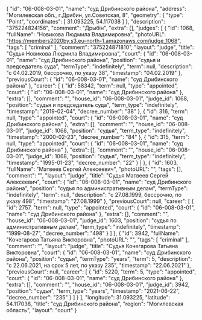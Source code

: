 {
    "id": "06-008-03-01",
    "name": "суд Дрибинского района",
    "address": "Могилевская обл., г.Дрибин, ул.Советская, 8",
    "geometry": {
        "type": "Point",
        "coordinates": [
            31.093225,
            54.117038
        ]
    },
    "description": "375224824156",
    "comment": "Дрыбін",
    "extra": [],
    "judges": [
        {
            "id": 1068,
            "fullName": "Новикова Людмила Владимировна",
            "photoURL": "https://members2020by.s3.eu-north-1.amazonaws.com/judge_1068",
            "tags": [
                "criminal"
            ],
            "comment": "375224871810",
            "layout": "judge",
            "title": "Судья Новикова Людмила Владимировна",
            "court": {
                "id": "06-008-03-01",
                "name": "суд Дрибинского района",
                "position": "судья и председатель суда",
                "termType": "indefinitely",
                "term": null,
                "description": "c 04.02.2019, бессрочно, по указу 38",
                "timestamp": "04.02.2019"
            },
            "previousCourt": {
                "id": "06-008-03-01",
                "name": "суд Дрибинского района"
            },
            "career": [
                {
                    "id": 58342,
                    "term": null,
                    "type": "appointed",
                    "court": {
                        "id": "06-008-03-01",
                        "name": "суд Дрибинского района"
                    },
                    "extra": [],
                    "comment": "",
                    "house_id": "06-008-03-01",
                    "judge_id": 1068,
                    "position": "судья и председатель суда",
                    "term_type": "indefinitely",
                    "timestamp": "2019-02-04",
                    "decree_number": "38"
                },
                {
                    "id": 316,
                    "term": null,
                    "type": "appointed",
                    "court": {
                        "id": "06-008-03-01",
                        "name": "суд Дрибинского района"
                    },
                    "extra": [],
                    "comment": "",
                    "house_id": "06-008-03-01",
                    "judge_id": 1068,
                    "position": "судья",
                    "term_type": "indefinitely",
                    "timestamp": "2000-02-23",
                    "decree_number": "84"
                },
                {
                    "id": 315,
                    "term": null,
                    "type": "appointed",
                    "court": {
                        "id": "06-008-03-01",
                        "name": "суд Дрибинского района"
                    },
                    "extra": [],
                    "comment": "",
                    "house_id": "06-008-03-01",
                    "judge_id": 1068,
                    "position": "судья",
                    "term_type": "indefinitely",
                    "timestamp": "1995-01-23",
                    "decree_number": "22"
                }
            ]
        },
        {
            "id": 1603,
            "fullName": "Матвеев Сергей Алексеевич",
            "photoURL": "",
            "tags": [],
            "comment": "",
            "layout": "judge",
            "title": "Судья Матвеев Сергей Алексеевич",
            "court": {
                "id": "06-008-03-01",
                "name": "суд Дрибинского района",
                "position": "судья по административным делам",
                "termType": "indefinitely",
                "term": null,
                "description": "c 27.08.1999, бессрочно, по указу 498",
                "timestamp": "27.08.1999"
            },
            "previousCourt": null,
            "career": [
                {
                    "id": 2757,
                    "term": null,
                    "type": "appointed",
                    "court": {
                        "id": "06-008-03-01",
                        "name": "суд Дрибинского района"
                    },
                    "extra": [],
                    "comment": "",
                    "house_id": "06-008-03-01",
                    "judge_id": 1603,
                    "position": "судья по административным делам",
                    "term_type": "indefinitely",
                    "timestamp": "1999-08-27",
                    "decree_number": "498"
                }
            ]
        },
        {
            "id": 3942,
            "fullName": "Кочегарова Татьяна Викторовна",
            "photoURL": "",
            "tags": [
                "criminal"
            ],
            "comment": "",
            "layout": "judge",
            "title": "Судья Кочегарова Татьяна Викторовна",
            "court": {
                "id": "06-008-03-01",
                "name": "суд Дрибинского района",
                "position": "судья",
                "termType": "years",
                "term": 5,
                "description": "c 22.06.2021, на срок 5 лет, по указу 235",
                "timestamp": "22.06.2021"
            },
            "previousCourt": null,
            "career": [
                {
                    "id": 5220,
                    "term": 5,
                    "type": "appointed",
                    "court": {
                        "id": "06-008-03-01",
                        "name": "суд Дрибинского района"
                    },
                    "extra": [],
                    "comment": "",
                    "house_id": "06-008-03-01",
                    "judge_id": 3942,
                    "position": "судья",
                    "term_type": "years",
                    "timestamp": "2021-06-22",
                    "decree_number": "235"
                }
            ]
        }
    ],
    "longitude": 31.093225,
    "latitude": 54.117038,
    "title": "суд Дрибинского района",
    "region": "Могилевская область",
    "layout": "court"
}